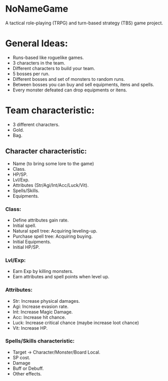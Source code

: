 # NoNameGame
A tactical role-playing (TRPG) and turn-based strategy (TBS) game project. 

# General Ideas:
- Runs-based like roguelike games.
- 3 characters in the team.
- Different characters to build your team.
- 5 bosses per run.
- Different bosses and set of monsters to random runs.
- Between bosses you can buy and sell equipments, itens and spells.
- Every monster defeated can drop equipments or itens.

# Team characteristic:
- 3 different characters.
- Gold.
- Bag.

## Character characteristic:
- Name (to bring some lore to the game)
- Class.
- HP/SP.
- Lvl/Exp.
- Attributes (Str/Agi/Int/Acc/Luck/Vit).
- Spells/Skills.
- Equipments.

### Class:
- Define attributes gain rate.
- Initial spell.
- Natural spell tree: Acquiring leveling-up.
- Purchase spell tree: Acquiring buying.
- Initial Equipments.
- Initial HP/SP.

### Lvl/Exp:
- Earn Exp by killing monsters.
- Earn attributes and spell points when level up.

### Attributes:
- Str: Increase physical damages.
- Agi: Increase evasion rate.
- Int: Increase Magic Damage.
- Acc: Increase hit chance.
- Luck: Increase critical chance (maybe increase loot chance)
- Vit: Increase HP.

### Spells/Skills characteristic:
- Target -> Character/Monster/Board Local.
- SP cost.
- Damage
- Buff or Debuff.
- Other effects.

